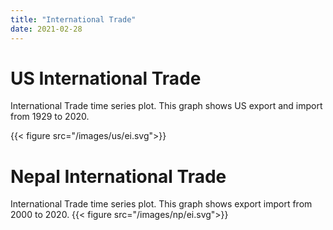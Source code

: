 ```yaml
---
title: "International Trade"
date: 2021-02-28
---
```


# US International Trade
International Trade time series plot. This graph shows US export and import from 1929 to 2020.

{{< figure src="/images/us/ei.svg">}}

# Nepal International Trade
International Trade time series plot. This graph shows export import from 2000 to 2020.
{{< figure src="/images/np/ei.svg">}}
